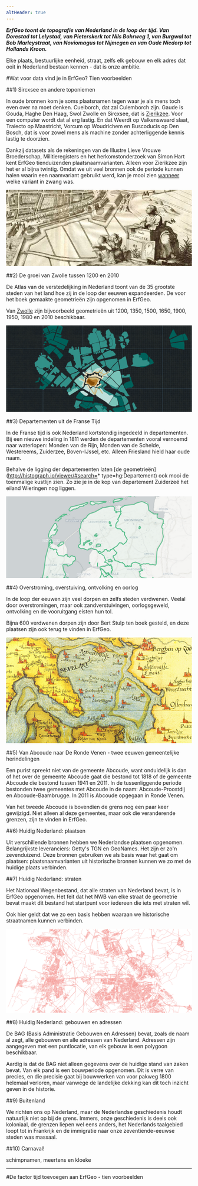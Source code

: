 ```yaml
---
altHeader: true
---
```


***ErfGeo toont de topografie van Nederland in de loop der tijd. Van Dorestad tot Lelystad, van Pieterskerk tot Nils Bohrweg 1, van Burgwal tot Bob Marleystraat, van Noviomagus tot Nijmegen en van Oude Niedorp tot Hollands Kroon.***

Elke plaats, bestuurlijke eenheid, straat, zelfs elk gebouw en elk adres dat ooit in Nederland bestaan kennen - dat is onze ambitie.

#Wat voor data vind je in ErfGeo? Tien voorbeelden

##1) Sircxsee en andere toponiemen

In oude bronnen kom je soms plaatsnamen tegen waar je als mens toch even over na moet denken. Cuelborch, dat zal Culemborch zijn. Gaude is Gouda, Haghe Den Haag, Swol Zwolle en Sircxsee, dat is [Zierikzee](http://geothesaurus.nl/hgconcept/tgn/7030107). Voor een computer wordt dat al erg lastig. En dat Weerdt op Valkenswaard slaat, Traiecto op Maastricht, Vorcum op Woudrichem en Buscoducis op Den Bosch, dat is voor zowel mens als machine zonder achterliggende kennis lastig te doorzien.

Dankzij datasets als de rekeningen van de Illustre Lieve Vrouwe Broederschap, Militieregisters en het herkomstonderzoek van Simon Hart kent ErfGeo tienduizenden plaatsnaamvarianten. Alleen voor Zierikzee zijn het er al bijna twintig. Omdat we uit veel bronnen ook de periode kunnen halen waarin een naamvariant gebruikt werd, kan je mooi zien [wanneer](http://www.islandsofmeaning.nl/projects/names-in-time/?uri=http://vocab.getty.edu/tgn/7030107) welke variant in zwang was.

![Ziericzee](images/ziericzee.png)


##2) De groei van Zwolle tussen 1200 en 2010

De Atlas van de verstedelijking in Nederland toont van de 35 grootste steden van het land hoe zij in de loop der eeuwen expandeerden. De voor het boek gemaakte geometrieën zijn opgenomen in ErfGeo.

Van [Zwolle](http://geothesaurus.nl/hgconcept/tgn/7007077) zijn bijvoorbeeld geometrieën uit 1200, 1350, 1500, 1650, 1900, 1950, 1980 en 2010 beschikbaar.

![Zwolle](images/zwolle.png)

##3) Departementen uit de Franse Tijd

In de Franse tijd is ook Nederland kortstondig ingedeeld in departementen. Bij een nieuwe indeling in 1811 werden de departementen vooral vernoemd naar waterlopen: Monden van de Rijn, Monden van de Schelde, Westereems, Zuiderzee, Boven-IJssel, etc. Alleen Friesland hield haar oude naam.

Behalve de ligging der departementen laten [de geometrieën](http://histograph.io/viewer/#search=* type=hg:Departement) ook mooi de toenmalige kustlijn zien. Zo zie je in de kop van departement Zuiderzeé het eiland Wieringen nog liggen.

![departementen](images/departementen.png)

##4) Overstroming, overstuiving, ontvolking en oorlog

In de loop der eeuwen zijn veel dorpen en zelfs steden verdwenen. Veelal door overstromingen, maar ook zandverstuivingen, oorlogsgeweld, ontvolking en de vooruitgang eisten hun tol.

Bijna 600 verdwenen dorpen zijn door Bert Stulp ten boek gesteld, en deze plaatsen zijn ook terug te vinden in ErfGeo.

![Saeftinghe](images/saeftinge.png)

##5) Van Abcoude naar De Ronde Venen - twee eeuwen gemeentelijke herindelingen

Een purist spreekt niet van de gemeente Abcoude, want onduidelijk is dan of het over de gemeente Abcoude gaat die bestond tot 1818 of de gemeente Abcoude die bestond tussen 1941 en 2011. In de tussenliggende periode bestonden twee gemeentes met Abcoude in de naam: Abcoude-Proostdij en Abcoude-Baambrugge. In 2011 is Abcoude opgegaan in Ronde Venen.

Van het tweede Abcoude is bovendien de grens nog een paar keer gewijzigd. Niet alleen al deze gemeentes, maar ook die veranderende grenzen, zijn te vinden in ErfGeo.

##6) Huidig Nederland: plaatsen

Uit verschillende bronnen hebben we Nederlandse plaatsen opgenomen. Belangrijkste leveranciers: Getty's TGN en GeoNames. Het zijn er zo'n zevenduizend. Deze bronnen gebruiken we als basis waar het gaat om plaatsen: plaatsnaamvarianten uit historische bronnen kunnen we zo met de huidige plaats verbinden.

##7) Huidig Nederland: straten

Het Nationaal Wegenbestand, dat alle straten van Nederland bevat, is in ErfGeo opgenomen. Het feit dat het NWB van elke straat de geometrie bevat maakt dit bestand het startpunt voor iedereen die iets met straten wil.

Ook hier geldt dat we zo een basis hebben waaraan we historische straatnamen kunnen verbinden.

![Nationaal Wegenbestand](images/nwb.png)

##8) Huidig Nederland: gebouwen en adressen

De BAG (Basis Administratie Gebouwen en Adressen) bevat, zoals de naam al zegt, alle gebouwen en alle adressen van Nederland. Adressen zijn aangegeven met een puntlocatie, van elk gebouw is een polygoon beschikbaar.

Aardig is dat de BAG niet alleen gegevens over de huidige stand van zaken bevat. Van elk pand is een bouwperiode opgenomen. Dit is verre van precies, en die precisie gaat bij bouwwerken van voor pakweg 1800 helemaal verloren, maar vanwege de landelijke dekking kan dit toch inzicht geven in de historie.

##9) Buitenland

We richten ons op Nederland, maar de Nederlandse geschiedenis houdt natuurlijk niet op bij de grens. Immers, onze geschiedenis is deels ook koloniaal, de grenzen liepen wel eens anders, het Nederlands taalgebied loopt tot in Frankrijk en de immigratie naar onze zeventiende-eeuwse steden was massaal.

##10) Carnaval!

schimpnamen, meertens en kloeke

_____________



#De factor tijd toevoegen aan ErfGeo - tien voorbeelden